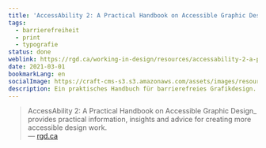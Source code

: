 ```yaml
---
title: 'AccessAbility 2: A Practical Handbook on Accessible Graphic Design'
tags:
  - barrierefreiheit
  - print
  - typografie
status: done
weblink: https://rgd.ca/working-in-design/resources/accessability-2-a-practical-handbook-on-accessible-graphic-design
date: 2021-03-01
bookmarkLang: en
socialImage: https://craft-cms-s3.s3.amazonaws.com/assets/images/resources/Header%20Images/_metaImage/placeholder-15.png
description: Ein praktisches Handbuch für barrierefreies Grafikdesign.
---
```

<blockquote>AccessAbility 2: A Practical Handbook on Accessible Graphic Design_ provides practical information, insights and advice for creating more accessible design work.<footer>— <a href="https://rgd.ca/working-in-design/resources/accessability-2-a-practical-handbook-on-accessible-graphic-design">rgd.ca</a></footer></blockquote>
